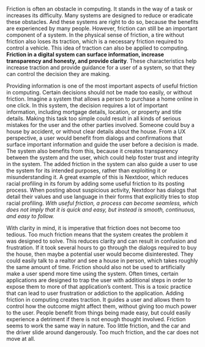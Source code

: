 Friction is often an obstacle in computing. It stands in the way of a task or increases its difficulty. Many systems are designed to reduce or eradicate these obstacles. And these systems are right to do so, because the benefits are experienced by many people. However, friction can still be an important component of a system. In the physical sense of friction, a tire without friction also loses its traction, which is a necessary friction required to control a vehicle. This idea of traction can also be applied to computing. **Friction in a digital system can surface information, increase transparency and honesty, and provide clarity**. These characteristics help increase traction and provide guidance for a user of a system, so that they can control the decision they are making.  

Providing information is one of the most important aspects of useful friction in computing. Certain decisions should not be made too easily, or without friction. Imagine a system that allows a person to purchase a home online in one click. In this system, the decision requires a lot of important information, including mortgage details, location, or property and title details. Making this task too simple could result in all kinds of serious mistakes for the user and the other parties involved. Someone could buy a house by accident, or without clear details about the house. From a UX perspective, a user would benefit from dialogs and confirmations that surface important information and guide the user before a decision is made. The system also benefits from this, because it creates transparency between the system and the user, which could help foster trust and integrity in the system. The added friction in the system can also guide a user to use the system for its intended purposes, rather than exploiting it or misunderstanding it. A great example of this is Nextdoor, which reduces racial profiling in its forum by adding some useful friction to its posting process. When posting about suspicious activity, Nextdoor has dialogs that detail their values and use language in their forms that explicitly tries to stop racial profiling. *With useful friction, a process can become seamless, which does not imply that it is quick and easy, but instead is smooth, continuous, and easy to follow.*  

With clarity in mind, it is imperative that friction does not become too tedious. Too much friction means that the system creates the problem it was designed to solve. This reduces clarity and can result in confusion and frustration. If it took several hours to go through the dialogs required to buy the house, then maybe a potential user would become disinterested. They could easily talk to a realtor and see a house in person, which takes roughly the same amount of time. Friction should also not be used to artificially make a user spend more time using the system. Often times, certain applications are designed to trap the user with additional steps in order to expose them to more of that application’s content. This is a toxic practice that can lead to user frustration or addiction to the application.
Adding friction in computing creates traction. It guides a user and allows them to control how the outcome might affect them, without giving too much power to the user. People benefit from things being made easy, but could easily experience a detriment if there is not enough thought involved. Friction seems to work the same way in nature. Too little friction, and the car and the driver slide around dangerously. Too much friction, and the car does not move at all.